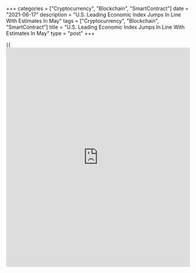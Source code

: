 +++
categories = ["Cryptocurrency", "Blockchain", "SmartContract"]
date = "2021-06-17"
description = "U.S. Leading Economic Index Jumps In Line With Estimates In May"
tags = ["Cryptocurrency", "Blockchain", "SmartContract"]
title = "U.S. Leading Economic Index Jumps In Line With Estimates In May"
type = "post"
+++

{{<iframe id="large-banner" src="https://www.bounty.group/#slide=16.0" width="100%" height="600" scrolling="no" style="border: 0px solid rgb(216, 221, 230); border-radius: 3px;">}}

Suggesting strong economic growth will continue in the near term, the
Conference Board released a report on Thursday showing another
significant increase by its index of leading U.S. economic indicators.

The Conference Board said its leading economic index surged up by 1.3
percent in May, matching the revised jump in April as well as economist
estimates. The matching increases follow a 1.4 percent spike in March.

Ataman Ozyildirim, Senior Director of Economic Research at The
Conference Board, said the leading economic index now stands above the
previous peak reached in January 2020.

"Strengths among the leading indicators were widespread, with initial
claims for unemployment insurance making the largest positive
contribution to the index; housing permits made this month's only
negative contribution," Ozyildirim said.

He added, "The Conference Board now forecasts real GDP growth in Q2
could reach 9 percent (annualized), with year-over-year economic growth
reaching 6.6 percent for 2021."

The report said the coincident economic index climbed by 0.4 percent in
May after rising by 0.3 percent in April and jumping by 1.3 percent in
March.

Meanwhile, the lagging economic index tumbled by 2.2 percent in May
after soaring by 3.0 percent in April and plunging by 4.2 percent in
March.

For comments and feedback [contact](https://www.playgroundfx.com/contact/): editorial@rtt[news](https://www.letsplayfx.com/blog/forex-news-website/).com

[Economic News][1]

 **What parts of the world are seeing the best (and worst) economic
performances lately? Click[here][2] to check out our [Econ Scorecard][2]
and find out! See up-to-the-moment [ranking](https://www.playgroundfx.com/blog/crypto-exchange-ranking/)s for the best and worst
performers in [GDP][2], [unemployment rate][3], [inflation][4] and much
more.**

   1. www.rtt[news](https://www.letsplayfx.com/blog/forex-news-website/).com/Content/EconomicNews.aspx
   2. www.rtt[news](https://www.letsplayfx.com/blog/forex-news-website/).com/economic-scorecard/world-rank/GDP/highest-performance.aspx
   3. www.rtt[news](https://www.letsplayfx.com/blog/forex-news-website/).com/economic-scorecard/world-rank/unemployment-rate/lowest-performance.aspx
   4. www.rtt[news](https://www.letsplayfx.com/blog/forex-news-website/).com/economic-scorecard/world-rank/CPI/highest-performance.aspx
